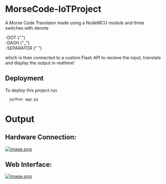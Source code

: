 # MorseCode-IoTProject

A Morse Code Translator made using a NodeMCU module and three switches with denote

-DOT (".") \
-DASH ("_") \
-SEPARATOR (" ") 

which is then connected to a custom Flask API to recieve the input, translate and display the output in realtime!

## Deployment

To deploy this project run

```bash
  python app.py
```

# Output

## Hardware Connection:
[![image.png](https://i.postimg.cc/FHDrgPCP/image.png)](https://postimg.cc/dhZcJ9Yd)

## Web Interface:
[![image.png](https://i.postimg.cc/hv2zY9Sg/image.png)](https://postimg.cc/sGZgQGQ0)


